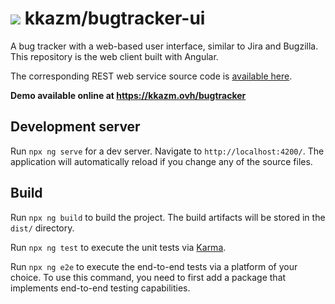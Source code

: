 # ![](https://fonts.gstatic.com/s/i/materialiconsoutlined/bug_report/v12/24px.svg) kkazm/bugtracker-ui

A bug tracker with a web-based user interface, similar to Jira and Bugzilla. This repository is the web client built with Angular.

The corresponding REST web service source code is [available here](https://github.com/kkazm/bugtracker).

**Demo available online at <https://kkazm.ovh/bugtracker>**

## Development server

Run `npx ng serve` for a dev server. Navigate to `http://localhost:4200/`. The application will automatically reload if you change any of the source files.

## Build

Run `npx ng build` to build the project. The build artifacts will be stored in the `dist/` directory.

Run `npx ng test` to execute the unit tests via [Karma](https://karma-runner.github.io).

Run `npx ng e2e` to execute the end-to-end tests via a platform of your choice. To use this command, you need to first add a package that implements end-to-end testing capabilities.